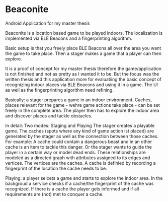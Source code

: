 # Beaconite
Android Application for my master thesis

Beaconite is a location based game to be played indoors.
The localization is implemented via BLE Beacons and a fingerprinting algorithm.

Basic setup is that you freely place BLE Beacons all over the area you want the game to take place.
Then a stager makes a game that a player can then explore.

It is a proof of concept for my master thesis therefore the game/application is not finished and not as pretty as I wanted it to be. But the focus was the written thesis and this application more for evaluatiing the basic concept of recognizing indoor places via BLE Beacons and using it in a game.
The UI as well as the fingerprinting algorithm need refining.

Basically: a stager prepares a game in an indoor environment. Caches, places relevant for the game - wehre game actions take place - can be set freely in the complete area.
The player then has to explore the indoor area and discover places and tackle obstacles.

In detail:
Two modes: Staging and Playing
The stager creates a playable game.
The caches (spots where any kind of game action ist placed) are generated by the stager as well as the connection between those caches.
For example: A cache could contain a dangerous beast and in an other cache is an item to tackle this danger. Or the stager wants to guide the player in a certain way or model dead ends.
These relationships are modeled as a directed graph with attributes assigned to its edges and vertices. The vertices are the caches.
A cache is definied by recording a fingerprint of the location the cache needs to be.

Playing: a player selcets a game and starts to explore the indoor area. In the backgroud a service checks if a cache/the fingerprint of the cache was recognized.
If there is a cache the player gets informed and if all requirements are (not) met to conquer a cache.
